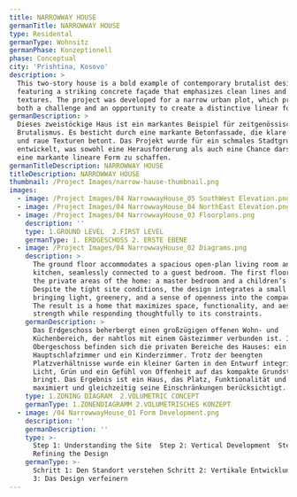 ```yaml
---
title: NARROWWAY HOUSE
germanTitle: NARROWWAY HOUSE
type: Residental
germanType: Wohnsitz
germanPhase: Konzeptionell
phase: Conceptual
city: 'Prishtina, Kosovo'
description: >
  This two-story house is a bold example of contemporary brutalist design,
  featuring a striking concrete façade that emphasizes clean lines and raw
  textures. The project was developed for a narrow urban plot, which presented
  both a challenge and an opportunity to create a distinctive linear form.
germanDescription: >
  Dieses zweistöckige Haus ist ein markantes Beispiel für zeitgenössischen
  Brutalismus. Es besticht durch eine markante Betonfassade, die klare Linien
  und raue Texturen betont. Das Projekt wurde für ein schmales Stadtgrundstück
  entwickelt, was sowohl eine Herausforderung als auch eine Chance darstellte,
  eine markante lineare Form zu schaffen.
germanTitleDescription: NARROWWAY HOUSE
titleDescription: NARROWWAY HOUSE
thumbnail: /Project Images/narrow-hause-thumbnail.png
images:
  - image: /Project Images/04 NarrowwayHouse_05 SouthWest Elevation.png
  - image: /Project Images/04 NarrowwayHouse_04 NorthEast Elevation.png
  - image: /Project Images/04 NarrowwayHouse_03 Floorplans.png
    description: ''
    type: 1.GROUND LEVEL  2.FIRST LEVEL
    germanType: 1. ERDGESCHOSS 2. ERSTE EBENE
  - image: /Project Images/04 NarrowwayHouse_02 Diagrams.png
    description: >
      The ground floor accommodates a spacious open-plan living room and
      kitchen, seamlessly connected to a guest bedroom. The first floor includes
      the private areas of the home: a master bedroom and a children’s room.
      Despite the tight site conditions, the design integrates a small garden,
      bringing light, greenery, and a sense of openness into the compact plot.
      The result is a home that maximizes space, functionality, and aesthetic
      strength while responding thoughtfully to its constraints.
    germanDescription: >
      Das Erdgeschoss beherbergt einen großzügigen offenen Wohn- und
      Küchenbereich, der nahtlos mit einem Gästezimmer verbunden ist. Im
      Obergeschoss befinden sich die privaten Bereiche des Hauses: ein
      Hauptschlafzimmer und ein Kinderzimmer. Trotz der beengten
      Platzverhältnisse wurde ein kleiner Garten in den Entwurf integriert, der
      Licht, Grün und ein Gefühl von Offenheit auf das kompakte Grundstück
      bringt. Das Ergebnis ist ein Haus, das Platz, Funktionalität und Ästhetik
      maximiert und gleichzeitig seine Einschränkungen berücksichtigt.
    type: 1.ZONING DIAGRAM  2.VOLUMETRIC CONCEPT
    germanType: 1.ZONENDIAGRAMM 2.VOLUMETRISCHES KONZEPT
  - image: /04 NarrowwayHouse_01 Form Development.png
    description: ''
    germanDescription: ''
    type: >-
      Step 1: Understanding the Site  Step 2: Vertical Development  Step 3:
      Refining the Design
    germanType: >-
      Schritt 1: Den Standort verstehen Schritt 2: Vertikale Entwicklung Schritt
      3: Das Design verfeinern
---
```


